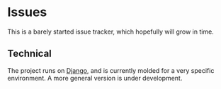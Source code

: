 # Issues

This is a barely started issue tracker, which hopefully will grow in time.

## Technical

The project runs on [Django](http://www.djangoproject.com/), and is currently molded for a very specific environment. A more general version is under development.

